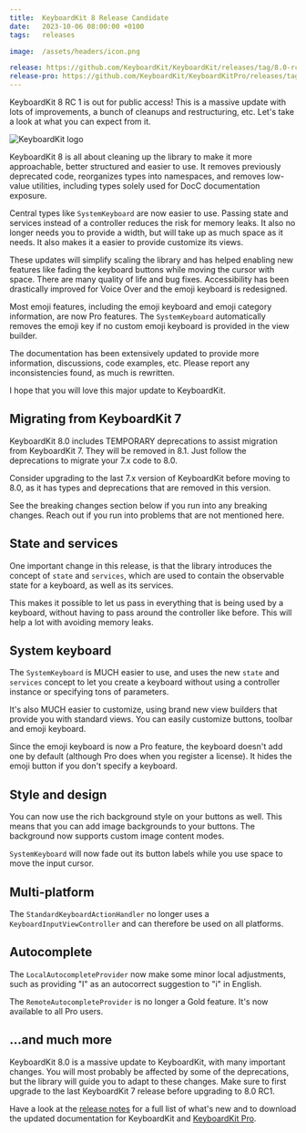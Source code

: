 ```yaml
---
title:  KeyboardKit 8 Release Candidate
date:   2023-10-06 08:00:00 +0100
tags:   releases

image:  /assets/headers/icon.png

release: https://github.com/KeyboardKit/KeyboardKit/releases/tag/8.0-rc1
release-pro: https://github.com/KeyboardKit/KeyboardKitPro/releases/tag/8.0-rc1
---
```


KeyboardKit 8 RC 1 is out for public access! This is a massive update with lots of improvements, a bunch of cleanups and restructuring, etc. Let's take a look at what you can expect from it.

![KeyboardKit logo]({{page.image}})

KeyboardKit 8 is all about cleaning up the library to make it more approachable, better structured and easier to use. It removes previously deprecated code, reorganizes types into namespaces, and removes low-value utilities, including types solely used for DocC documentation exposure.

Central types like `SystemKeyboard` are now easier to use. Passing state and services instead of a controller reduces the risk for memory leaks. It also no longer needs you to provide a width, but will take up as much space as it needs. It also makes it a easier to provide customize its views.

These updates will simplify scaling the library and has helped enabling new features like fading the keyboard buttons while moving the cursor with space. There are many quality of life and bug fixes. Accessibility has been drastically improved for Voice Over and the emoji keyboard is redesigned.

Most emoji features, including the emoji keyboard and emoji category information, are now Pro features. The `SystemKeyboard` automatically removes the emoji key if no custom emoji keyboard is provided in the view builder.

The documentation has been extensively updated to provide more information, discussions, code examples, etc. Please report any inconsistencies found, as much is rewritten.

I hope that you will love this major update to KeyboardKit. 


## Migrating from KeyboardKit 7

KeyboardKit 8.0 includes TEMPORARY deprecations to assist migration from KeyboardKit 7. They will be removed in 8.1. Just follow the deprecations to migrate your 7.x code to 8.0.

Consider upgrading to the last 7.x version of KeyboardKit before moving to 8.0, as it has types and deprecations that are removed in this version.

See the breaking changes section below if you run into any breaking changes. Reach out if you run into problems that are not mentioned here.


## State and services

One important change in this release, is that the library introduces the concept of `state` and `services`, which are used to contain the observable state for a keyboard, as well as its services.

This makes it possible to let us pass in everything that is being used by a keyboard, without having to pass around the controller like before. This will help a lot with avoiding memory leaks.


## System keyboard

The `SystemKeyboard` is MUCH easier to use, and uses the new `state` and `services` concept to let you create a keyboard without using a controller instance or specifying tons of parameters.

It's also MUCH easier to customize, using brand new view builders that provide you with standard views. You can easily customize buttons, toolbar and emoji keyboard.

Since the emoji keyboard is now a Pro feature, the keyboard doesn't add one by default (although Pro does when you register a license). It hides the emoji button if you don't specify a keyboard.


## Style and design

You can now use the rich background style on your buttons as well. This means that you can add image backgrounds to your buttons. The background now supports custom image content modes.

`SystemKeyboard` will now fade out its button labels while you use space to move the input cursor.


## Multi-platform

The `StandardKeyboardActionHandler` no longer uses a `KeyboardInputViewController` and can therefore be used on all platforms.


## Autocomplete

The `LocalAutocompleteProvider` now make some minor local adjustments, such as providing "I" as an autocorrect suggestion to "i" in English.

The `RemoteAutocompleteProvider` is no longer a Gold feature. It's now available to all Pro users.


## ...and much more

KeyboardKit 8.0 is a massive update to KeyboardKit, with many important changes. You will most probably be affected by some of the deprecations, but the library will guide you to adapt to these changes. Make sure to first upgrade to the last KeyboardKit 7 release before upgrading to 8.0 RC1.

Have a look at the [release notes]({{page.release}}) for a full list of what's new and to download the updated documentation for KeyboardKit and [KeyboardKit Pro]({{page.release-pro}}).